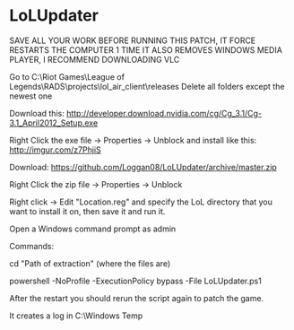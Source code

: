 LoLUpdater
==========

SAVE ALL YOUR WORK BEFORE RUNNING THIS PATCH, IT FORCE RESTARTS THE COMPUTER 1 TIME
IT ALSO REMOVES WINDOWS MEDIA PLAYER, I RECOMMEND DOWNLOADING VLC

Go to C:\Riot Games\League of Legends\RADS\projects\lol_air_client\releases
Delete all folders except the newest one

Download this: http://developer.download.nvidia.com/cg/Cg_3.1/Cg-3.1_April2012_Setup.exe

Right Click the exe file -> Properties -> Unblock
and install like this: http://imgur.com/z7PhjiS

Download: https://github.com/Loggan08/LoLUpdater/archive/master.zip

Right Click the zip file -> Properties -> Unblock

Right click -> Edit "Location.reg" and specify the LoL directory that you want to install it on, then save it and run it.

Open a Windows command prompt as admin

Commands:


cd "Path of extraction" (where the files are)

powershell -NoProfile -ExecutionPolicy bypass -File LoLUpdater.ps1

After the restart you should rerun the script again to patch the game.

It creates a log in C:\Windows Temp